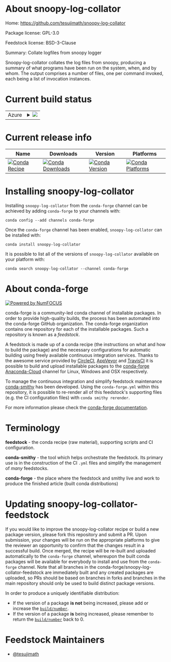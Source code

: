 About snoopy-log-collator
=========================

Home: https://github.com/tesujimath/snoopy-log-collator

Package license: GPL-3.0

Feedstock license: BSD-3-Clause

Summary: Collate logfiles from snoopy logger

Snoopy-log-collator collates the log files from snoopy, producing a
summary of what programs have been run on the system, when, and by whom.  The
output comprises a number of files, one per command invoked, each being a list
of invocation instances.


Current build status
====================


<table>
    
  <tr>
    <td>Azure</td>
    <td>
      <details>
        <summary>
          <a href="https://dev.azure.com/conda-forge/feedstock-builds/_build/latest?definitionId=1932&branchName=master">
            <img src="https://dev.azure.com/conda-forge/feedstock-builds/_apis/build/status/snoopy-log-collator-feedstock?branchName=master">
          </a>
        </summary>
        <table>
          <thead><tr><th>Variant</th><th>Status</th></tr></thead>
          <tbody><tr>
              <td>linux_64_python3.6.____73_pypy</td>
              <td>
                <a href="https://dev.azure.com/conda-forge/feedstock-builds/_build/latest?definitionId=1932&branchName=master">
                  <img src="https://dev.azure.com/conda-forge/feedstock-builds/_apis/build/status/snoopy-log-collator-feedstock?branchName=master&jobName=linux&configuration=linux_64_python3.6.____73_pypy" alt="variant">
                </a>
              </td>
            </tr><tr>
              <td>linux_64_python3.6.____cpython</td>
              <td>
                <a href="https://dev.azure.com/conda-forge/feedstock-builds/_build/latest?definitionId=1932&branchName=master">
                  <img src="https://dev.azure.com/conda-forge/feedstock-builds/_apis/build/status/snoopy-log-collator-feedstock?branchName=master&jobName=linux&configuration=linux_64_python3.6.____cpython" alt="variant">
                </a>
              </td>
            </tr><tr>
              <td>linux_64_python3.7.____cpython</td>
              <td>
                <a href="https://dev.azure.com/conda-forge/feedstock-builds/_build/latest?definitionId=1932&branchName=master">
                  <img src="https://dev.azure.com/conda-forge/feedstock-builds/_apis/build/status/snoopy-log-collator-feedstock?branchName=master&jobName=linux&configuration=linux_64_python3.7.____cpython" alt="variant">
                </a>
              </td>
            </tr><tr>
              <td>linux_64_python3.8.____cpython</td>
              <td>
                <a href="https://dev.azure.com/conda-forge/feedstock-builds/_build/latest?definitionId=1932&branchName=master">
                  <img src="https://dev.azure.com/conda-forge/feedstock-builds/_apis/build/status/snoopy-log-collator-feedstock?branchName=master&jobName=linux&configuration=linux_64_python3.8.____cpython" alt="variant">
                </a>
              </td>
            </tr><tr>
              <td>osx_64_python3.6.____73_pypy</td>
              <td>
                <a href="https://dev.azure.com/conda-forge/feedstock-builds/_build/latest?definitionId=1932&branchName=master">
                  <img src="https://dev.azure.com/conda-forge/feedstock-builds/_apis/build/status/snoopy-log-collator-feedstock?branchName=master&jobName=osx&configuration=osx_64_python3.6.____73_pypy" alt="variant">
                </a>
              </td>
            </tr><tr>
              <td>osx_64_python3.6.____cpython</td>
              <td>
                <a href="https://dev.azure.com/conda-forge/feedstock-builds/_build/latest?definitionId=1932&branchName=master">
                  <img src="https://dev.azure.com/conda-forge/feedstock-builds/_apis/build/status/snoopy-log-collator-feedstock?branchName=master&jobName=osx&configuration=osx_64_python3.6.____cpython" alt="variant">
                </a>
              </td>
            </tr><tr>
              <td>osx_64_python3.7.____cpython</td>
              <td>
                <a href="https://dev.azure.com/conda-forge/feedstock-builds/_build/latest?definitionId=1932&branchName=master">
                  <img src="https://dev.azure.com/conda-forge/feedstock-builds/_apis/build/status/snoopy-log-collator-feedstock?branchName=master&jobName=osx&configuration=osx_64_python3.7.____cpython" alt="variant">
                </a>
              </td>
            </tr><tr>
              <td>osx_64_python3.8.____cpython</td>
              <td>
                <a href="https://dev.azure.com/conda-forge/feedstock-builds/_build/latest?definitionId=1932&branchName=master">
                  <img src="https://dev.azure.com/conda-forge/feedstock-builds/_apis/build/status/snoopy-log-collator-feedstock?branchName=master&jobName=osx&configuration=osx_64_python3.8.____cpython" alt="variant">
                </a>
              </td>
            </tr>
          </tbody>
        </table>
      </details>
    </td>
  </tr>
</table>

Current release info
====================

| Name | Downloads | Version | Platforms |
| --- | --- | --- | --- |
| [![Conda Recipe](https://img.shields.io/badge/recipe-snoopy--log--collator-green.svg)](https://anaconda.org/conda-forge/snoopy-log-collator) | [![Conda Downloads](https://img.shields.io/conda/dn/conda-forge/snoopy-log-collator.svg)](https://anaconda.org/conda-forge/snoopy-log-collator) | [![Conda Version](https://img.shields.io/conda/vn/conda-forge/snoopy-log-collator.svg)](https://anaconda.org/conda-forge/snoopy-log-collator) | [![Conda Platforms](https://img.shields.io/conda/pn/conda-forge/snoopy-log-collator.svg)](https://anaconda.org/conda-forge/snoopy-log-collator) |

Installing snoopy-log-collator
==============================

Installing `snoopy-log-collator` from the `conda-forge` channel can be achieved by adding `conda-forge` to your channels with:

```
conda config --add channels conda-forge
```

Once the `conda-forge` channel has been enabled, `snoopy-log-collator` can be installed with:

```
conda install snoopy-log-collator
```

It is possible to list all of the versions of `snoopy-log-collator` available on your platform with:

```
conda search snoopy-log-collator --channel conda-forge
```


About conda-forge
=================

[![Powered by NumFOCUS](https://img.shields.io/badge/powered%20by-NumFOCUS-orange.svg?style=flat&colorA=E1523D&colorB=007D8A)](http://numfocus.org)

conda-forge is a community-led conda channel of installable packages.
In order to provide high-quality builds, the process has been automated into the
conda-forge GitHub organization. The conda-forge organization contains one repository
for each of the installable packages. Such a repository is known as a *feedstock*.

A feedstock is made up of a conda recipe (the instructions on what and how to build
the package) and the necessary configurations for automatic building using freely
available continuous integration services. Thanks to the awesome service provided by
[CircleCI](https://circleci.com/), [AppVeyor](https://www.appveyor.com/)
and [TravisCI](https://travis-ci.com/) it is possible to build and upload installable
packages to the [conda-forge](https://anaconda.org/conda-forge)
[Anaconda-Cloud](https://anaconda.org/) channel for Linux, Windows and OSX respectively.

To manage the continuous integration and simplify feedstock maintenance
[conda-smithy](https://github.com/conda-forge/conda-smithy) has been developed.
Using the ``conda-forge.yml`` within this repository, it is possible to re-render all of
this feedstock's supporting files (e.g. the CI configuration files) with ``conda smithy rerender``.

For more information please check the [conda-forge documentation](https://conda-forge.org/docs/).

Terminology
===========

**feedstock** - the conda recipe (raw material), supporting scripts and CI configuration.

**conda-smithy** - the tool which helps orchestrate the feedstock.
                   Its primary use is in the construction of the CI ``.yml`` files
                   and simplify the management of *many* feedstocks.

**conda-forge** - the place where the feedstock and smithy live and work to
                  produce the finished article (built conda distributions)


Updating snoopy-log-collator-feedstock
======================================

If you would like to improve the snoopy-log-collator recipe or build a new
package version, please fork this repository and submit a PR. Upon submission,
your changes will be run on the appropriate platforms to give the reviewer an
opportunity to confirm that the changes result in a successful build. Once
merged, the recipe will be re-built and uploaded automatically to the
`conda-forge` channel, whereupon the built conda packages will be available for
everybody to install and use from the `conda-forge` channel.
Note that all branches in the conda-forge/snoopy-log-collator-feedstock are
immediately built and any created packages are uploaded, so PRs should be based
on branches in forks and branches in the main repository should only be used to
build distinct package versions.

In order to produce a uniquely identifiable distribution:
 * If the version of a package **is not** being increased, please add or increase
   the [``build/number``](https://conda.io/docs/user-guide/tasks/build-packages/define-metadata.html#build-number-and-string).
 * If the version of a package **is** being increased, please remember to return
   the [``build/number``](https://conda.io/docs/user-guide/tasks/build-packages/define-metadata.html#build-number-and-string)
   back to 0.

Feedstock Maintainers
=====================

* [@tesujimath](https://github.com/tesujimath/)

